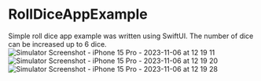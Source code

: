# RollDiceAppExample
Simple roll dice app example was written using SwiftUI. 
The number of dice can be increased up to 6 dice.
![Simulator Screenshot - iPhone 15 Pro - 2023-11-06 at 12 19 11](https://github.com/sumeyraltas/RollDiceAppExample/assets/74320640/99d33797-b08f-4da2-b7aa-56a54e29e776)
![Simulator Screenshot - iPhone 15 Pro - 2023-11-06 at 12 19 20](https://github.com/sumeyraltas/RollDiceAppExample/assets/74320640/774210a5-e834-4068-8b0d-5fa452c63246)
![Simulator Screenshot - iPhone 15 Pro - 2023-11-06 at 12 19 28](https://github.com/sumeyraltas/RollDiceAppExample/assets/74320640/abce4282-5677-4913-a6c7-dd9e4e288efa)
